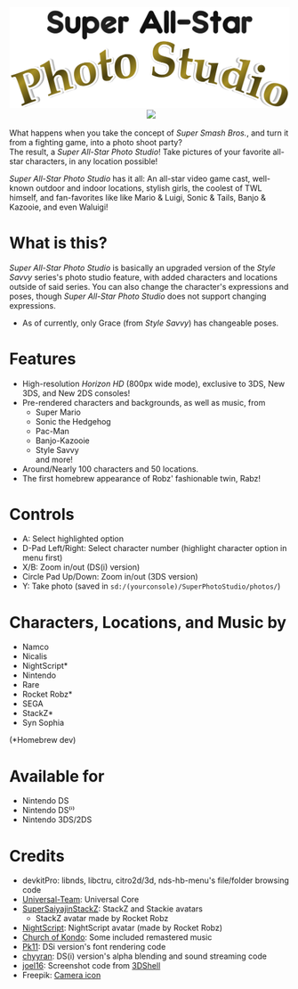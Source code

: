 ﻿<p align="center">
 <img src="https://github.com/RocketRobz/SuperAllStarPhotoStudio/blob/master/resources/title.png"><br>
	<a href="https://gbatemp.net/threads/dsi-3ds-super-photo-studio-take-pictures-of-your-favorite-all-star-characters.573276/" style="padding-left: 5px;">
		<img src="https://img.shields.io/badge/GBATemp-thread-blue.svg" height="20">
	</a>
</p>

What happens when you take the concept of *Super Smash Bros.*, and turn it from a fighting game, into a photo shoot party?     
The result, a *Super All-Star Photo Studio*! Take pictures of your favorite all-star characters, in any location possible!

*Super All-Star Photo Studio* has it all: An all-star video game cast, well-known outdoor and indoor locations, stylish girls, the coolest of TWL himself, and fan-favorites like like Mario & Luigi, Sonic & Tails, Banjo & Kazooie, and even Waluigi!

# What is this?

*Super All-Star Photo Studio* is basically an upgraded version of the *Style Savvy* series's photo studio feature, with added characters and locations outside of said series. You can also change the character's expressions and poses, though *Super All-Star Photo Studio* does not support changing expressions.
- As of currently, only Grace (from *Style Savvy*) has changeable poses.

# Features

* High-resolution *Horizon HD* (800px wide mode), exclusive to 3DS, New 3DS, and New 2DS consoles!
* Pre-rendered characters and backgrounds, as well as music, from     
  * Super Mario     
  * Sonic the Hedgehog     
  * Pac-Man     
  * Banjo-Kazooie        
  * Style Savvy     
  and more!
* Around/Nearly 100 characters and 50 locations.
* The first homebrew appearance of Robz' fashionable twin, Rabz!

# Controls
* A: Select highlighted option
* D-Pad Left/Right: Select character number (highlight character option in menu first)
* X/B: Zoom in/out (DS(i) version)
* Circle Pad Up/Down: Zoom in/out (3DS version)
* Y: Take photo (saved in `sd:/(yourconsole)/SuperPhotoStudio/photos/`)

# Characters, Locations, and Music by
* Namco
* Nicalis
* NightScript*
* Nintendo
* Rare
* Rocket Robz*
* SEGA
* StackZ*
* Syn Sophia

(*Homebrew dev)

# Available for
* Nintendo DS
* Nintendo DS⁽ⁱ⁾
* Nintendo 3DS/2DS

# Credits
* devkitPro: libnds, libctru, citro2d/3d, nds-hb-menu's file/folder browsing code
* [Universal-Team](https://github.com/Universal-Team): Universal Core
* [SuperSaiyajinStackZ](https://github.com/SuperSaiyajinStackZ): StackZ and Stackie avatars
     * StackZ avatar made by Rocket Robz
* [NightScript](https://github.com/NightScript370): NightScript avatar (made by Rocket Robz)
* [Church of Kondo](https://www.youtube.com/@ChurchofKondoh): Some included remastered music
* [Pk11](https://github.com/Epicpkmn11): DSi version's font rendering code
* [chyyran](https://github.com/chyyran): DS(i) version's alpha blending and sound streaming code
* [joel16](https://github.com/joel16): Screenshot code from [3DShell](https://github.com/joel16/3DShell)
* Freepik: [Camera icon](https://www.flaticon.com/free-icon/camera_2965705?term=camera&page=1&position=12)
